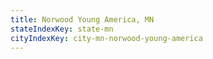```yaml
---
title: Norwood Young America, MN
stateIndexKey: state-mn
cityIndexKey: city-mn-norwood-young-america
---
```

